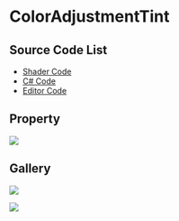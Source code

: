 ﻿
# ColorAdjustmentTint

## Source Code List
- [Shader Code](Shader/ColorAdjustmentTint.shader)
- [C# Code](ColorAdjustmentTint.cs)
- [Editor Code](Editor/ColorAdjustmentTintEditor.cs)


## Property
![](https://raw.githubusercontent.com/QianMo/X-PostProcessing-Gallery/master/Media/Pixelize/ColorAdjustmentTint/ColorAdjustmentTintProperty.jpg)

## Gallery
![](https://raw.githubusercontent.com/QianMo/X-PostProcessing-Gallery/master/Media/Pixelize/ColorAdjustmentTint/ColorAdjustmentTint.jpg)

![](https://raw.githubusercontent.com/QianMo/X-PostProcessing-Gallery/master/Media/Pixelize/ColorAdjustmentTint/ColorAdjustmentTint.gif)